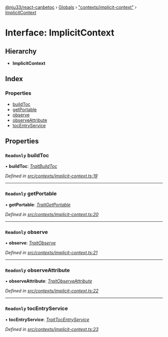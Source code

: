 [@nju33/react-canbetoc](../README.md) › [Globals](../globals.md) › ["contexts/implicit-context"](../modules/_contexts_implicit_context_.md) › [ImplicitContext](_contexts_implicit_context_.implicitcontext.md)

# Interface: ImplicitContext

## Hierarchy

* **ImplicitContext**

## Index

### Properties

* [buildToc](_contexts_implicit_context_.implicitcontext.md#readonly-buildtoc)
* [getPortable](_contexts_implicit_context_.implicitcontext.md#readonly-getportable)
* [observe](_contexts_implicit_context_.implicitcontext.md#readonly-observe)
* [observeAttribute](_contexts_implicit_context_.implicitcontext.md#readonly-observeattribute)
* [tocEntryService](_contexts_implicit_context_.implicitcontext.md#readonly-tocentryservice)

## Properties

### `Readonly` buildToc

• **buildToc**: *[TraitBuildToc](../modules/_events_build_toc_.md#traitbuildtoc)*

*Defined in [src/contexts/implicit-context.ts:19](https://github.com/nju33/react-canbetoc/blob/a20943a/src/contexts/implicit-context.ts#L19)*

___

### `Readonly` getPortable

• **getPortable**: *[TraitGetPortable](../modules/_events_get_portable_.md#traitgetportable)*

*Defined in [src/contexts/implicit-context.ts:20](https://github.com/nju33/react-canbetoc/blob/a20943a/src/contexts/implicit-context.ts#L20)*

___

### `Readonly` observe

• **observe**: *[TraitObserve](../modules/_events_observe_.md#traitobserve)*

*Defined in [src/contexts/implicit-context.ts:21](https://github.com/nju33/react-canbetoc/blob/a20943a/src/contexts/implicit-context.ts#L21)*

___

### `Readonly` observeAttribute

• **observeAttribute**: *[TraitObserveAttribute](../modules/_events_observe_attribute_.md#traitobserveattribute)*

*Defined in [src/contexts/implicit-context.ts:22](https://github.com/nju33/react-canbetoc/blob/a20943a/src/contexts/implicit-context.ts#L22)*

___

### `Readonly` tocEntryService

• **tocEntryService**: *[TraitTocEntryService](_entities_toc_entry_service_.traittocentryservice.md)*

*Defined in [src/contexts/implicit-context.ts:23](https://github.com/nju33/react-canbetoc/blob/a20943a/src/contexts/implicit-context.ts#L23)*
